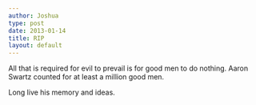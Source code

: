 ```yaml
---
author: Joshua
type: post
date: 2013-01-14
title: RIP
layout: default
---
```

All that is required for evil to prevail is for good men to do nothing. Aaron Swartz counted for at least a million good men.

Long live his memory and ideas.
